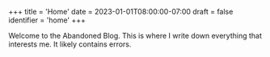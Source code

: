+++
title = 'Home'
date = 2023-01-01T08:00:00-07:00
draft = false
identifier = 'home'
+++

Welcome to the Abandoned Blog. This is where I write down everything that interests me. It likely contains errors.
